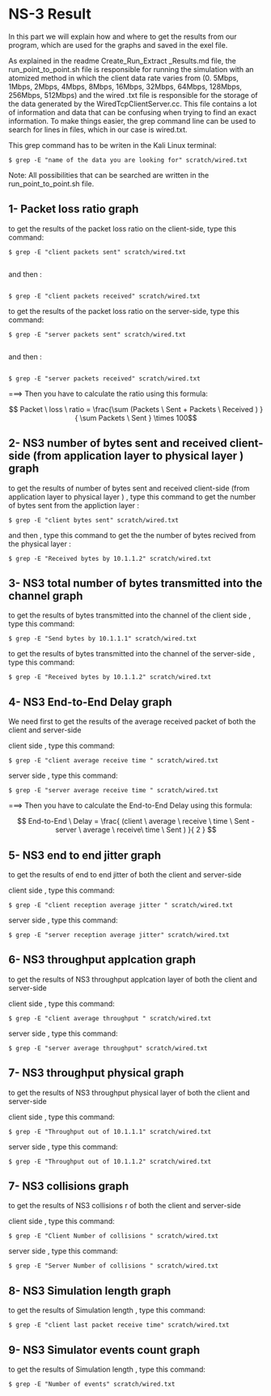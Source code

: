 
NS-3 Result
======================
In this part we will explain how and where to get the results from our program, which are used for the graphs and saved in the exel file.

As explained in the readme Create_Run_Extract _Results.md file, the run_point_to_point.sh file is responsible for running the simulation with an atomized method in which the client data rate varies from (0. 5Mbps, 1Mbps, 2Mbps, 4Mbps, 8Mbps, 16Mbps, 32Mbps, 64Mbps, 128Mbps, 256Mbps, 512Mbps)  and the wired .txt file is responsible for the storage of the data generated by the WiredTcpClientServer.cc. 
This file contains a lot of information and data that can be confusing when trying to find an exact information. To make things easier, the grep command line can be used to search for lines in files, which in our case is wired.txt.

This grep command has to be writen in  the Kali Linux terminal: 
```
$ grep -E "name of the data you are looking for" scratch/wired.txt 
```
Note: All possibilities that can be searched are written in the run_point_to_point.sh file.


1- Packet loss ratio graph 
---------------------
to get the results of the packet loss ratio on the client-side, type this command:
```
$ grep -E "client packets sent" scratch/wired.txt


```
and then : 
```

$ grep -E "client packets received" scratch/wired.txt

```
to get the results of the packet loss ratio on the server-side, type this command:
```
$ grep -E "server packets sent" scratch/wired.txt


```
and then :
```

$ grep -E "server packets received" scratch/wired.txt 

```
===> Then you have to calculate  the ratio using this formula: 

 $$ Packet \  loss  \ ratio =  \frac{\sum (Packets  \ Sent + Packets  \ Received ) }{ \sum Packets  \ Sent } \times 100$$

2- NS3 number of bytes sent and received client-side (from application layer to physical layer )  graph 
---------------------
 
to get the results of  number of bytes sent and received client-side (from application layer to physical layer ) , type this command to get the number of bytes sent from the appliction layer :
```
$ grep -E "client bytes sent" scratch/wired.txt

```
and then , type this command to get the the number of bytes recived from the physical layer :

```
$ grep -E "Received bytes by 10.1.1.2" scratch/wired.txt

```
3- NS3 total number of bytes transmitted into the channel graph 
---------------------
to get the results of bytes transmitted into the channel  of the client side   , type this command:
```
$ grep -E "Send bytes by 10.1.1.1" scratch/wired.txt

```
to get the results of bytes transmitted into the channel  of the server-side , type this command:

```
$ grep -E "Received bytes by 10.1.1.2" scratch/wired.txt

```
4- NS3 End-to-End Delay graph 
---------------------
We need first to get the results of the  average received packet of both the client and server-side 

client side , type this command:
```
$ grep -E "client average receive time " scratch/wired.txt

```
server side , type this command:
```
$ grep -E "server average receive time " scratch/wired.txt

```
===> Then you have to calculate  the  End-to-End Delay using this formula: 

 $$  End-to-End \   Delay =  \frac{ (client \ average \ receive \ time  \ Sent - server \ average \ receive\ time  \ Sent  ) }{ 2 } $$
 
 5-  NS3 end to end jitter  graph 
--------------------- 
to get the results of   end to end jitter of both the client and server-side 
 
client side , type this command:
```
$ grep -E "client reception average jitter " scratch/wired.txt

```
server side , type this command:
```
$ grep -E "server reception average jitter" scratch/wired.txt 

```
 
 
 6-  NS3 throughput applcation graph 
--------------------- 
 
 to get the results of  NS3 throughput applcation layer of both the client and server-side 
 
client side , type this command:
```
$ grep -E "client average throughput " scratch/wired.txt

```
server side , type this command:
```
$ grep -E "server average throughput" scratch/wired.txt 

```
 7-  NS3 throughput physical  graph 
--------------------- 
 
 to get the results of  NS3 throughput physical  layer of both the client and server-side 
 
client side , type this command:
```
$ grep -E "Throughput out of 10.1.1.1" scratch/wired.txt

```
server side , type this command:
```
$ grep -E "Throughput out of 10.1.1.2" scratch/wired.txt

```

 7-  NS3 collisions  graph 
--------------------- 
 
 to get the results of  NS3 collisions r of both the client and server-side 
 
client side , type this command:
```
$ grep -E "Client Number of collisions " scratch/wired.txt
```
server side , type this command:
```
$ grep -E "Server Number of collisions " scratch/wired.txt

```
 

  8-  NS3  Simulation length  graph 
--------------------- 
 to get the results of Simulation length  , type this command: 
```
$ grep -E "client last packet receive time" scratch/wired.txt
``` 
 9-  NS3  Simulator events count  graph 
--------------------- 
 to get the results of Simulation length  , type this command: 
```
$ grep -E "Number of events" scratch/wired.txt
``` 
 
 
